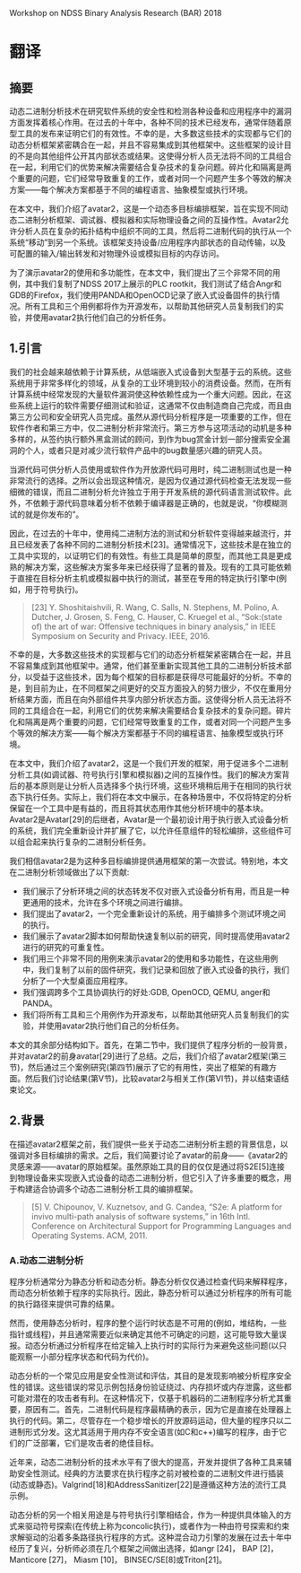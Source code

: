 Workshop on NDSS Binary Analysis Research (BAR) 2018

# 翻译
## 摘要
动态二进制分析技术在研究软件系统的安全性和检测各种设备和应用程序中的漏洞方面发挥着核心作用。在过去的十年中，各种不同的技术已经发布，通常伴随着原型工具的发布来证明它们的有效性。不幸的是，大多数这些技术的实现都与它们的动态分析框架紧密耦合在一起，并且不容易集成到其他框架中。这些框架的设计目的不是向其他组件公开其内部状态或结果。这使得分析人员无法将不同的工具组合在一起，利用它们的优势来解决需要结合复杂技术的复杂问题。碎片化和隔离是两个重要的问题，它们经常导致重复的工作，或者对同一个问题产生多个等效的解决方案——每个解决方案都基于不同的编程语言、抽象模型或执行环境。

在本文中，我们介绍了avatar2，这是一个动态多目标编排框架，旨在实现不同动态二进制分析框架、调试器、模拟器和实际物理设备之间的互操作性。Avatar2允许分析人员在复杂的拓扑结构中组织不同的工具，然后将二进制代码的执行从一个系统“移动”到另一个系统。该框架支持设备/应用程序内部状态的自动传输，以及可配置的输入/输出转发和对物理外设或模拟目标的内存访问。

为了演示avatar2的使用和多功能性，在本文中，我们提出了三个非常不同的用例，其中我们复制了NDSS 2017上展示的PLC rootkit，我们测试了结合Angr和GDB的Firefox，我们使用PANDA和OpenOCD记录了嵌入式设备固件的执行情况。所有工具和三个用例都将作为开源发布，以帮助其他研究人员复制我们的实验，并使用avatar2执行他们自己的分析任务。

## 1.引言
我们的社会越来越依赖于计算系统，从低端嵌入式设备到大型基于云的系统。这些系统用于非常多样化的领域，从复杂的工业环境到较小的消费设备。然而，在所有计算系统中经常发现的大量软件漏洞使这种依赖性成为一个重大问题。因此，在这些系统上运行的软件需要仔细测试和验证，这通常不仅由制造商自己完成，而且由第三方公司和安全研究人员完成。虽然从源代码分析程序是一项重要的工作，但在软件作者和第三方中，仅二进制分析非常流行。第三方参与这项活动的动机是多种多样的，从签约执行额外黑盒测试的顾问，到作为bug赏金计划一部分搜索安全漏洞的个人，或者只是对减少流行软件产品中的bug数量感兴趣的研究人员。

当源代码可供分析人员使用或软件作为开放源代码可用时，纯二进制测试也是一种非常流行的选择。之所以会出现这种情况，是因为仅通过源代码检查无法发现一些细微的错误，而且二进制分析允许独立于用于开发系统的源代码语言测试软件。此外，不依赖于源代码意味着分析不依赖于编译器是正确的，也就是说，“你模糊测试的就是你发布的”。

因此，在过去的十年中，使用纯二进制方法的测试和分析软件变得越来越流行，并且已经发表了各种不同的二进制分析技术[23]。通常情况下，这些技术是在独立的工具中实现的，以证明它们的有效性。有些工具是简单的原型，而其他工具是更成熟的解决方案，这些解决方案多年来已经获得了显著的普及。现有的工具可能依赖于直接在目标分析主机或模拟器中执行的测试，甚至在专用的特定执行引擎中(例如，用于符号执行)。

>[23] Y. Shoshitaishvili, R. Wang, C. Salls, N. Stephens, M. Polino, A. Dutcher, J. Grosen, S. Feng, C. Hauser, C. Kruegel et al., “Sok:(state of) the art of war: Offensive techniques in binary analysis,” in IEEE Symposium on Security and Privacy. IEEE, 2016.

不幸的是，大多数这些技术的实现都与它们的动态分析框架紧密耦合在一起，并且不容易集成到其他框架中。通常，他们甚至重新实现其他工具的二进制分析技术部分，以受益于这些技术，因为每个框架的目标都是获得尽可能最好的分析。不幸的是，到目前为止，在不同框架之间更好的交互方面投入的努力很少，不仅在重用分析结果方面，而且在向外部组件共享内部分析状态方面。这使得分析人员无法将不同的工具组合在一起，利用它们的优势来解决需要结合复杂技术的复杂问题。碎片化和隔离是两个重要的问题，它们经常导致重复的工作，或者对同一个问题产生多个等效的解决方案——每个解决方案都基于不同的编程语言、抽象模型或执行环境。

在本文中，我们介绍了avatar2，这是一个我们开发的框架，用于促进多个二进制分析工具(如调试器、符号执行引擎和模拟器)之间的互操作性。我们的解决方案背后的基本原则是让分析人员选择多个执行环境，这些环境稍后用于在相同的执行状态下执行任务。实际上，我们将在本文中展示，在各种场景中，不仅将特定的分析保留在一个工具中是有益的，而且将其状态用作其他分析环境中的基本块。Avatar2是Avatar[29]的后继者，Avatar是一个最初设计用于执行嵌入式设备分析的系统，我们完全重新设计并扩展了它，以允许任意组件的轻松编排，这些组件可以组合起来执行复杂的二进制分析任务。

我们相信avatar2是为这种多目标编排提供通用框架的第一次尝试。特别地，本文在二进制分析领域做出了以下贡献:

- 我们展示了分析环境之间的状态转发不仅对嵌入式设备分析有用，而且是一种更通用的技术，允许在多个环境之间进行编排。
- 我们提出了avatar2，一个完全重新设计的系统，用于编排多个测试环境之间的执行。
- 我们展示了avatar2脚本如何帮助快速复制以前的研究，同时提高使用avatar2进行的研究的可重复性。
- 我们用三个非常不同的用例来演示avatar2的使用和多功能性，在这些用例中，我们复制了以前的固件研究，我们记录和回放了嵌入式设备的执行，我们分析了一个大型桌面应用程序。
- 我们强调跨多个工具协调执行的好处:GDB, OpenOCD, QEMU, anger和PANDA。
- 我们将所有工具和三个用例作为开源发布，以帮助其他研究人员复制我们的实验，并使用avatar2执行他们自己的分析任务。

本文的其余部分结构如下。首先，在第二节中，我们提供了程序分析的一般背景，并对avatar2的前身avatar[29]进行了总结。之后，我们介绍了avatar2框架(第三节)，然后通过三个案例研究(第四节)展示了它的有用性，突出了框架的有趣方面。然后我们讨论结果(第V节)，比较avatar2与相关工作(第VI节)，并以结束语结束论文。

## 2.背景
在描述avatar2框架之前，我们提供一些关于动态二进制分析主题的背景信息，以强调对多目标编排的需求。之后，我们简要讨论了avatar的前身——《avatar2的灵感来源——avatar的原始框架。虽然原始工具的目的仅仅是通过将S2E[5]连接到物理设备来实现嵌入式设备的动态二进制分析，但它引入了许多重要的概念，用于构建适合协调多个动态二进制分析工具的编排框架。

> [5] V. Chipounov, V. Kuznetsov, and G. Candea, “S2e: A platform for invivo multi-path analysis of software systems,” in 16th Intl. Conference on Architectural Support for Programming Languages and Operating Systems. ACM, 2011.

### A.动态二进制分析
程序分析通常分为静态分析和动态分析。静态分析仅仅通过检查代码来解释程序，而动态分析依赖于程序的实际执行。因此，静态分析可以通过分析程序的所有可能的执行路径来提供可靠的结果。

然而，使用静态分析时，程序的整个运行时状态是不可用的(例如，堆结构，一些指针或线程)，并且通常需要近似来确定其他不可确定的问题，这可能导致大量误报。动态分析通过分析程序在给定输入上执行时的实际行为来避免这些问题(以只能观察一小部分程序状态和代码为代价)。

动态分析的一个常见应用是安全性测试和评估，其目的是发现影响被分析程序安全性的错误。这些错误的常见示例包括身份验证绕过、内存损坏或内存泄露，这些都可能对潜在的攻击者有利。在这种情况下，仅基于机器码的二进制程序分析尤其重要，原因有二。首先，二进制代码是程序最精确的表示，因为它是直接在处理器上执行的代码。第二，尽管存在一个稳步增长的开放源码运动，但大量的程序只以二进制形式分发。这尤其适用于用内存不安全语言(如C和c++)编写的程序，由于它们的广泛部署，它们是攻击者的绝佳目标。

近年来，动态二进制分析的技术水平有了很大的提高，开发并提供了各种工具来辅助安全性测试。经典的方法要求在执行程序之前对被检查的二进制文件进行插装(动态或静态)。Valgrind[18]和AddressSanitizer[22]是遵循这种方法的流行工具示例。

动态分析的另一个相关用途是与符号执行引擎相结合，作为一种提供具体输入的方式来驱动符号探索(在传统上称为concolic执行)，或者作为一种由符号探索和约束求解驱动的沿着多条路径执行程序的方式。这种混合动力引擎的发展在过去十年中经历了复兴，分析师必须在几个框架之间做出选择，如angr [24]， BAP [2]， Manticore [27]， Miasm [10]， BINSEC/SE[8]或Triton[21]。











